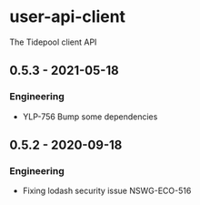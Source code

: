 # user-api-client

The Tidepool client API 

## 0.5.3 - 2021-05-18
### Engineering
- YLP-756 Bump some dependencies

## 0.5.2 - 2020-09-18
### Engineering
- Fixing lodash security issue NSWG-ECO-516
